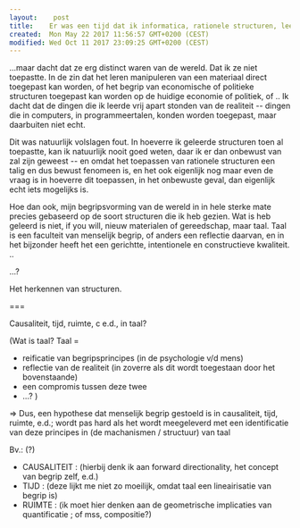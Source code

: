 ```yaml
---
layout:    post
title:    Er was een tijd dat ik informatica, rationele structuren, leerde
created:  Mon May 22 2017 11:56:57 GMT+0200 (CEST)
modified: Wed Oct 11 2017 23:09:25 GMT+0200 (CEST)
---
```


...maar dacht dat ze erg distinct waren van de wereld. Dat ik ze niet toepastte. In de zin dat het leren manipuleren van een materiaal direct toegepast kan worden, of het begrip van economische of politieke structuren toegepast kan worden op de huidige economie of politiek, of .. Ik dacht dat de dingen die ik leerde vrij apart stonden van de realiteit -- dingen die in computers, in programmeertalen, konden worden toegepast, maar daarbuiten niet echt.

Dit was natuurlijk volslagen fout. In hoeverre ik geleerde structuren toen al toepastte, kan ik natuurlijk nooit goed weten, daar ik er dan onbewust van zal zijn geweest -- en omdat het toepassen van rationele structuren een talig en dus bewust fenomeen is, en het ook eigenlijk nog maar even de vraag is in hoeverre dit toepassen, in het onbewuste geval, dan eigenlijk echt iets mogelijks is.

Hoe dan ook, mijn begripsvorming van de wereld in in hele sterke mate precies gebaseerd op de soort structuren die ik heb gezien. Wat is heb geleerd is niet, if you will, nieuw materialen of gereedschap, maar taal. Taal is een faculteit van menselijk begrip, of anders een reflectie daarvan, en in het bijzonder heeft het een gerichtte, intentionele en constructieve kwaliteit. ..

...?

Het herkennen van structuren.

===

Causaliteit, tijd, ruimte, c e.d., in taal?

(Wat is taal? Taal =
- reificatie van begripsprincipes (in de psychologie v/d mens)
- reflectie van de realiteit (in zoverre als dit wordt toegestaan door het bovenstaande)
- een compromis tussen deze twee
- ...?
)

=> Dus, een hypothese dat menselijk begrip gestoeld is in causaliteit, tijd, ruimte, e.d.; wordt pas hard als het wordt meegeleverd met een identificatie van deze principes in (de machanismen / structuur) van taal

Bv.: (?)
- CAUSALITEIT : (hierbij denk ik aan forward directionality, het concept van begrip zelf, e.d.)
- TIJD : (deze lijkt me niet zo moeilijk, omdat taal een lineairisatie van begrip is)
- RUIMTE : (ik moet hier denken aan de geometrische implicaties van quantificatie ; of mss, compositie?)